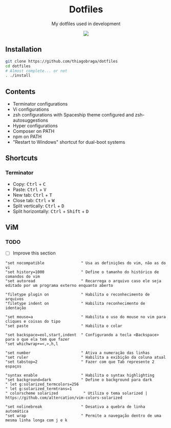<h1 align="center">Dotfiles</h1>

<p align="center">My dotfiles used in development</p>

<p align="center">
  <img src="https://i.imgur.com/f9mqu0u.png" />
</p>

## Installation

``` sh
git clone https://github.com/thiagobraga/dotfiles
cd dotfiles
# Almost complete... or not
. ./install
```

## Contents

- Terminator configurations
- Vi configurations
- zsh configurations with Spaceship theme configured and zsh-autosuggestions
- Hyper configurations
- Composer on PATH
- npm on PATH
- "Restart to Windows" shortcut for dual-boot systems

## Shortcuts

### Terminator

- Copy: <kbd>Ctrl</kbd> + <kbd>C</kbd>
- Paste: <kbd>Ctrl</kbd> + <kbd>V</kbd>
- New tab: <kbd>Ctrl</kbd> + <kbd>T</kbd>
- Close tab: <kbd>Ctrl</kbd> + <kbd>W</kbd>
- Split vertically: <kbd>Ctrl</kbd> + <kbd>D</kbd>
- Split horizontally: <kbd>Ctrl</kbd> + <kbd>Shift</kbd> + <kbd>D</kbd>

## ViM

### TODO

- [ ] Improve this section

```
"set nocompatible                " Usa as definições do vim, não as do vi
"set history=1000                " Define o tamanho do histórico de comandos do vim
"set autoread                    " Recarrega o arquivo caso ele seja editado por um programa externo enquanto aberto

"filetype plugin on              " Habilita o reconhecimento de arquivos
"filetype indent on              " Habilita reconhecimento de identação

"set mouse=a                     " Habilita o uso do mouse no vim para cliques e coisas do tipo
"set paste                       " Habilita o colar

"set backspace=eol,start,indent  " Configurando a tecla <Backspace> para o que ela tem que fazer
"set whichwrap+=<,>,h,l

"set number                      " Ativa a numeração das linhas
"set ruler                       " Habilita a exibição da coluna atual
"set tabstop=2                   " Fazer com que Tab represente 2 espaços

"syntax enable                   " Habilita o syntax highlighting
"set background=dark             " Define o background para dark
" let g:solarized_termcolors=256
" let g:solarized_termtrans=1
" colorscheme solarized           " Utiliza o tema solarized | https://github.com/altercation/vim-colors-solarized

"set nolinebreak                 " Desativa a quebra de linha automática
"set wrap                        " Permite a navegação dentro de uma mesma linha longa com j e k
```
